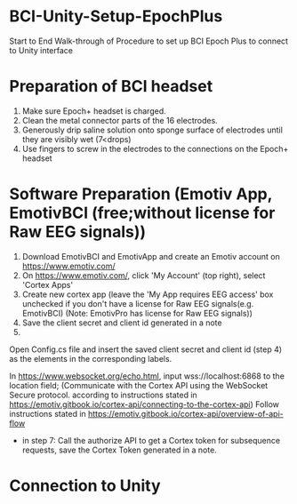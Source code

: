 # BCI-Unity-Setup-EpochPlus
Start to End Walk-through of Procedure to set up BCI Epoch Plus to connect to Unity interface

# Preparation of BCI headset 
1. Make sure Epoch+ headset is charged. 
2. Clean the metal connector parts of the 16 electrodes.
3. Generously drip saline solution onto sponge surface of electrodes until they are visibly wet (7<drops)
4. Use fingers to screw in the electrodes to the connections on the Epoch+ headset

# Software Preparation (Emotiv App, EmotivBCI (free;without license for Raw EEG signals))
1. Download EmotivBCI and EmotivApp and create an Emotiv account on https://www.emotiv.com/
2. On https://www.emotiv.com/, click 'My Account' (top right), select 'Cortex Apps'
3. Create new cortex app (leave the 'My App requires EEG access' box unchecked if you don't have a license for Raw EEG signals(e.g. EmotivBCI) 
(Note: EmotivPro has license for Raw EEG signals))
4. Save the client secret and client id generated in a note
5. 
Open Config.cs file and insert the saved client secret and client id (step 4) as the elements in the corresponding labels.

In https://www.websocket.org/echo.html, input wss://localhost:6868 to the location field; 
(Communicate with the Cortex API using the WebSocket Secure protocol. according to instructions stated in https://emotiv.gitbook.io/cortex-api/connecting-to-the-cortex-api)
Follow instructions stated in https://emotiv.gitbook.io/cortex-api/overview-of-api-flow 
- in step 7: Call the authorize API to get a Cortex token for subsequence requests, save the Cortex Token generated in a note. 


# Connection to Unity

